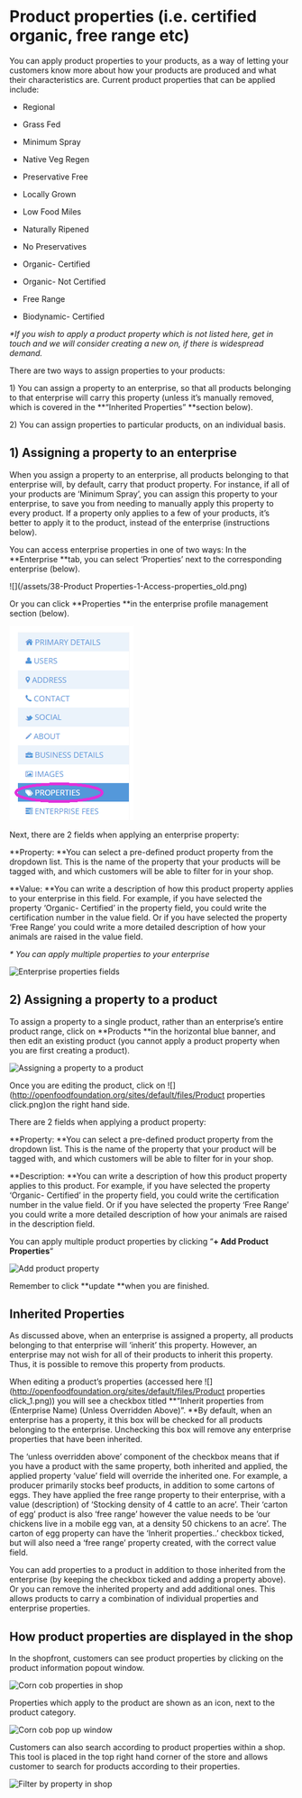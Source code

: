 # Product properties \(i.e. certified organic, free range etc\)

You can apply product properties to your products, as a way of letting your customers know more about how your products are produced and what their characteristics are. Current product properties that can be applied include:

* Regional
* Grass Fed
* Minimum Spray
* Native Veg Regen
* Preservative Free
* Locally Grown
* Low Food Miles

* Naturally Ripened

* No Preservatives

* Organic- Certified

* Organic- Not Certified

* Free Range
* Biodynamic- Certified

_\*If you wish to apply a product property which is not listed here, get in touch and we will consider creating a new on, if there is widespread demand._

There are two ways to assign properties to your products:

1\) You can assign a property to an enterprise, so that all products belonging to that enterprise will carry this property \(unless it’s manually removed, which is covered in the **“Inherited Properties” **section below\).

2\) You can assign properties to particular products, on an individual basis.

## 1\) Assigning a property to an enterprise

When you assign a property to an enterprise, all products belonging to that enterprise will, by default, carry that product property. For instance, if all of your products are ‘Minimum Spray’, you can assign this property to your enterprise, to save you from needing to manually apply this property to every product. If a property only applies to a few of your products, it’s better to apply it to the product, instead of the enterprise \(instructions below\).

You can access enterprise properties in one of two ways: In the **Enterprise **tab, you can select ‘Properties’ next to the corresponding enterprise \(below\).

![](/assets/38-Product Properties-1-Access-properties_old.png)

Or you can click **Properties **in the enterprise profile management section \(below\).



![](/assets/38-ProductProperties-2-access-properties-2_old.png)

Next, there are 2 fields when applying an enterprise property:

**Property: **You can select a pre-defined product property from the dropdown list. This is the name of the property that your products will be tagged with, and which customers will be able to filter for in your shop.

**Value: **You can write a description of how this product property applies to your enterprise in this field. For example, if you have selected the property ‘Organic- Certified’ in the property field, you could write the certification number in the value field. Or if you have selected the property ‘Free Range’ you could write a more detailed description of how your animals are raised in the value field.

_\* You can apply multiple properties to your enterprise_

![](https://openfoodnetwork.org/wp-content/uploads/2015/05/ent-properties.png "Enterprise properties fields")

## 2\) Assigning a property to a product

To assign a property to a single product, rather than an enterprise’s entire product range, click on **Products **in the horizontal blue banner, and then edit an existing product \(you cannot apply a product property when you are first creating a product\).

![](https://openfoodnetwork.org/wp-content/uploads/2015/05/Property-to-product.png "Assigning a property to a product")

Once you are editing the product,  click on ![](http://openfoodfoundation.org/sites/default/files/Product properties click.png)on the right hand side.

There are 2 fields when applying a product property:

**Property: **You can select a pre-defined product property from the dropdown list. This is the name of the property that your product will be tagged with, and which customers will be able to filter for in your shop.

**Description: **You can write a description of how this product property applies to this product. For example, if you have selected the property ‘Organic- Certified’ in the property field, you could write the certification number in the value field. Or if you have selected the property ‘Free Range’ you could write a more detailed description of how your animals are raised in the description field.

You can apply multiple product properties by clicking “**+ Add Product Properties**“

![](https://openfoodnetwork.org/wp-content/uploads/2015/05/add-product-property.png "Add product property")

Remember to click **update **when you are finished.

## Inherited Properties

As discussed above, when an enterprise is assigned a property, all products belonging to that enterprise will ‘inherit’ this property. However, an enterprise may not wish for all of their products to inherit this property. Thus, it is possible to remove this property from products.

When editing a product’s properties \(accessed here ![](http://openfoodfoundation.org/sites/default/files/Product properties click_1.png)\) you will see a checkbox titled **“Inherit properties from \(Enterprise Name\) \(Unless Overridden Above\)”. **By default, when an enterprise has a property, it this box will be checked for all products belonging to the enterprise. Unchecking this box will remove any enterprise properties that have been inherited.

The ‘unless overridden above’ component of the checkbox means that if you have a product with the same property, both inherited and applied, the applied property ‘value’ field will override the inherited one. For example, a producer primarily stocks beef products, in addition to some cartons of eggs. They have applied the free range property to their enterprise, with a value \(description\) of ‘Stocking density of 4 cattle to an acre’. Their ‘carton of egg’ product is also ‘free range’ however the value needs to be ‘our chickens live in a mobile egg van, at a density 50 chickens to an acre’. The carton of egg property can have the ‘Inherit properties..’ checkbox ticked, but will also need a ‘free range’ property created, with the correct value field.

You can add properties to a product in addition to those inherited from the enterprise \(by keeping the checkbox ticked and adding a property above\). Or you can remove the inherited property and add additional ones. This allows products to carry a combination of individual properties and enterprise properties.

## How product properties are displayed in the shop

In the shopfront, customers can see product properties by clicking on the product information popout window.

![](https://openfoodnetwork.org/wp-content/uploads/2015/05/corn-cob-properties.png "Corn cob properties in shop")

Properties which apply to the product are shown as an icon, next to the product category.

![](https://openfoodnetwork.org/wp-content/uploads/2015/05/Corn-cob-pop-out-window.png "Corn cob pop up window")

Customers can also search according to product properties within a shop. This tool is placed in the top right hand corner of the store and allows customer to search for products according to their properties.

![](https://openfoodnetwork.org/wp-content/uploads/2015/05/filter-by-property.png "Filter by property in shop")

